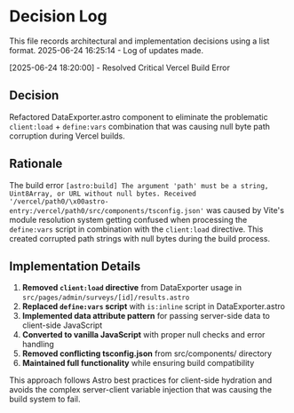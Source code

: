 # Decision Log

This file records architectural and implementation decisions using a list format.
2025-06-24 16:25:14 - Log of updates made.

[2025-06-24 18:20:00] - Resolved Critical Vercel Build Error

## Decision

Refactored DataExporter.astro component to eliminate the problematic `client:load` + `define:vars` combination that was causing null byte path corruption during Vercel builds.

## Rationale

The build error `[astro:build] The argument 'path' must be a string, Uint8Array, or URL without null bytes. Received '/vercel/path0/\x00astro-entry:/vercel/path0/src/components/tsconfig.json'` was caused by Vite's module resolution system getting confused when processing the `define:vars` script in combination with the `client:load` directive. This created corrupted path strings with null bytes during the build process.

## Implementation Details

1. **Removed `client:load` directive** from DataExporter usage in `src/pages/admin/surveys/[id]/results.astro`
2. **Replaced `define:vars` script** with `is:inline` script in DataExporter.astro
3. **Implemented data attribute pattern** for passing server-side data to client-side JavaScript
4. **Converted to vanilla JavaScript** with proper null checks and error handling
5. **Removed conflicting tsconfig.json** from src/components/ directory
6. **Maintained full functionality** while ensuring build compatibility

This approach follows Astro best practices for client-side hydration and avoids the complex server-client variable injection that was causing the build system to fail.